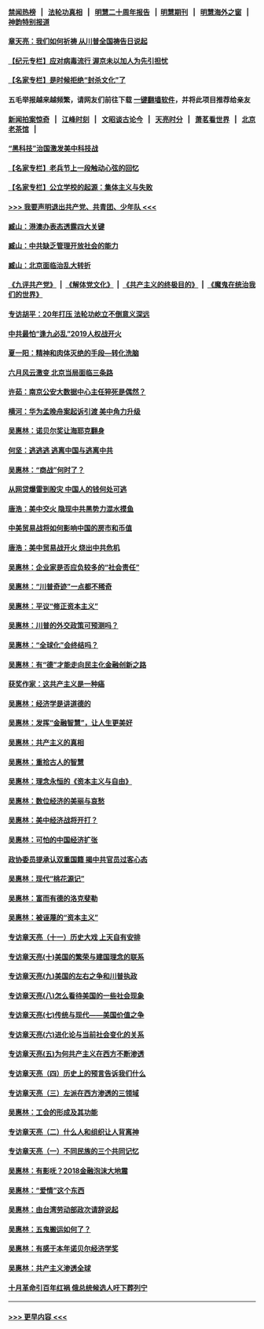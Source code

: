 #### [禁闻热榜](热点新闻.md?=0)  &nbsp;&nbsp;|&nbsp;&nbsp; [法轮功真相](https://github.com/gfw-breaker/truth/blob/master/README.md?=0) &nbsp;&nbsp;|&nbsp;&nbsp; [明慧二十周年报告](https://github.com/gfw-breaker/mh-reports/blob/master/README.md?=0) &nbsp;&nbsp;|&nbsp;&nbsp;[明慧期刊](https://github.com/gfw-breaker/mh-qikan) &nbsp;&nbsp;|&nbsp;&nbsp; [明慧海外之窗](https://github.com/gfw-breaker/mh-news/blob/master/README.md?=0) &nbsp;&nbsp;|&nbsp;&nbsp; [神韵特别报道](https://github.com/gfw-breaker/mh-news/blob/master/shenyun.md?=0)
#### [章天亮：我们如何祈祷 从川普全国祷告日说起](../pages/nsc423/n11944627.md?t=03170102) 
#### [【纪元专栏】应对病毒流行 渥京未以加人为先引担忧](../pages/nsc423/n11875714.md?t=03170102) 
#### [【名家专栏】是时候拒绝“封杀文化”了](../pages/nsc423/n11814093.md?t=03170102) 
#### 五毛举报越来越频繁，请网友们前往下载 [一键翻墙软件](https://github.com/gfw-breaker/ssr-accounts)，并将此项目推荐给亲友
#### [新闻拍案惊奇](https://github.com/gfw-breaker/banned-news/blob/master/pages/link4.md) &nbsp;&nbsp;|&nbsp;&nbsp; [江峰时刻](https://github.com/gfw-breaker/banned-news/blob/master/pages/link4.md) &nbsp;&nbsp;|&nbsp;&nbsp; [文昭谈古论今](https://github.com/gfw-breaker/banned-news/blob/master/pages/link4.md) &nbsp;&nbsp;|&nbsp;&nbsp; [天亮时分](https://github.com/gfw-breaker/banned-news/blob/master/pages/link4.md) &nbsp;&nbsp;|&nbsp;&nbsp; [萧茗看世界](https://github.com/gfw-breaker/banned-news/blob/master/pages/link4.md) &nbsp;&nbsp;|&nbsp;&nbsp; [北京老茶馆](https://github.com/gfw-breaker/banned-news/blob/master/pages/link4.md) &nbsp;&nbsp;|&nbsp;&nbsp; 
#### [“黑科技”治国激发美中科技战](../pages/nsc423/n11638056.md?t=03170102) 
#### [【名家专栏】老兵节上一段触动心弦的回忆](../pages/nsc423/n11646016.md?t=03170102) 
#### [【名家专栏】公立学校的起源：集体主义与失败](../pages/nsc423/n11601833.md?t=03170102) 
#### [>>> 我要声明退出共产党、共青团、少年队 <<<](https://github.com/begood0513/goodnews/blob/master/quit/letter.md) 
#### [臧山：港澳办表态透露四大关键](../pages/nsc423/n11421628.md?t=03170102) 
#### [臧山：中共缺乏管理开放社会的能力](../pages/nsc423/n11407457.md?t=03170102) 
#### [臧山：北京面临治乱大转折](../pages/nsc423/n11406895.md?t=03170102) 
#### [《九评共产党》](https://github.com/begood0513/9ping.md/blob/master/README.md) &nbsp;|&nbsp; [《解体党文化》](../../../../jtdwh.md/blob/master/README.md)  &nbsp;|&nbsp; [《共产主义的终极目的》](../../../../gczydzjmd.md/blob/master/README.md) &nbsp;|&nbsp; [《魔鬼在统治我们的世界》](../../../../mgztzwmdsj.md/blob/master/README.md) 
#### [专访胡平：20年打压 法轮功屹立不倒意义深远](../pages/nsc423/n11398800.md?t=03170102) 
#### [中共最怕“逢九必乱”2019人权战开火](../pages/nsc423/n11385248.md?t=03170102) 
#### [夏一阳：精神和肉体灭绝的手段—转化洗脑](../pages/nsc423/n11368250.md?t=03170102) 
#### [六月风云激变 北京当局面临三条路](../pages/nsc423/n11313668.md?t=03170102) 
#### [许茹：南京公安大数据中心主任猝死是偶然？](../pages/nsc423/n11064744.md?t=03170102) 
#### [横河：华为孟晚舟案起诉引渡 美中角力升级](../pages/nsc423/n11027230.md?t=03170102) 
#### [吴惠林：诺贝尔奖让海耶克翻身](../pages/nsc423/n10890049.md?t=03170102) 
#### [何坚：逃逃逃 逃离中国与逃离中共](../pages/nsc423/n10592891.md?t=03170102) 
#### [吴惠林：“商战”何时了？](../pages/nsc423/n10573558.md?t=03170102) 
#### [从网贷爆雷到股灾 中国人的钱何处可逃](../pages/nsc423/n10572800.md?t=03170102) 
#### [唐浩：美中交火 隐现中共黑势力混水摸鱼](../pages/nsc423/n10544040.md?t=03170102) 
#### [中美贸易战将如何影响中国的房市和币值](../pages/nsc423/n10543697.md?t=03170102) 
#### [唐浩：美中贸易战开火 烧出中共危机](../pages/nsc423/n10540126.md?t=03170102) 
#### [吴惠林：企业家是否应负较多的“社会责任”](../pages/nsc423/n10535022.md?t=03170102) 
#### [吴惠林：“川普奇迹”一点都不稀奇](../pages/nsc423/n10512808.md?t=03170102) 
#### [吴惠林：平议“修正资本主义”](../pages/nsc423/n10495724.md?t=03170102) 
#### [吴惠林：川普的外交政策可预测吗？](../pages/nsc423/n10462387.md?t=03170102) 
#### [吴惠林：“全球化”会终结吗？](../pages/nsc423/n10452838.md?t=03170102) 
#### [吴惠林：有“德”才能走向民主化金融创新之路](../pages/nsc423/n10432292.md?t=03170102) 
#### [获奖作家：这共产主义是一种癌](../pages/nsc423/n10431541.md?t=03170102) 
#### [吴惠林：经济学是讲道德的](../pages/nsc423/n10398014.md?t=03170102) 
#### [吴惠林：发挥“金融智慧”，让人生更美好](../pages/nsc423/n10375019.md?t=03170102) 
#### [吴惠林：共产主义的真相](../pages/nsc423/n10351394.md?t=03170102) 
#### [吴惠林：重拾古人的智慧](../pages/nsc423/n10337691.md?t=03170102) 
#### [吴惠林：理念永恒的《资本主义与自由》](../pages/nsc423/n10316274.md?t=03170102) 
#### [吴惠林：数位经济的美丽与哀愁](../pages/nsc423/n10292946.md?t=03170102) 
#### [吴惠林：美中经济战将开打？](../pages/nsc423/n10258825.md?t=03170102) 
#### [吴惠林：可怕的中国经济扩张](../pages/nsc423/n10219147.md?t=03170102) 
#### [政协委员提承认双重国籍 揭中共官员过客心态](../pages/nsc423/n10208809.md?t=03170102) 
#### [吴惠林：现代“桃花源记”](../pages/nsc423/n10185234.md?t=03170102) 
#### [吴惠林：富而有德的洛克斐勒](../pages/nsc423/n10142264.md?t=03170102) 
#### [吴惠林：被诬蔑的“资本主义”](../pages/nsc423/n10124816.md?t=03170102) 
#### [专访章天亮（十一）历史大戏 上天自有安排](../pages/nsc423/n10094905.md?t=03170102) 
#### [专访章天亮(十)美国的繁荣与建国理念的联系](../pages/nsc423/n10094899.md?t=03170102) 
#### [专访章天亮(九)美国的左右之争和川普执政](../pages/nsc423/n10094889.md?t=03170102) 
#### [专访章天亮(八)怎么看待美国的一些社会现象](../pages/nsc423/n10094857.md?t=03170102) 
#### [专访章天亮(七)传统与现代——美国价值之争](../pages/nsc423/n10093140.md?t=03170102) 
#### [专访章天亮(六)进化论与当前社会变化的关系](../pages/nsc423/n10092036.md?t=03170102) 
#### [专访章天亮(五)为何共产主义在西方不断渗透](../pages/nsc423/n10083620.md?t=03170102) 
#### [专访章天亮（四）历史上的预言告诉我们什么](../pages/nsc423/n10083606.md?t=03170102) 
#### [专访章天亮（三）左派在西方渗透的三领域](../pages/nsc423/n10081115.md?t=03170102) 
#### [吴惠林：工会的形成及其功能](../pages/nsc423/n10080633.md?t=03170102) 
#### [专访章天亮（二）什么人和组织让人背离神](../pages/nsc423/n10076637.md?t=03170102) 
#### [专访章天亮（一）不同民族的三个共同记忆](../pages/nsc423/n10074188.md?t=03170102) 
#### [吴惠林：有影呒？2018金融泡沫大地震](../pages/nsc423/n10040534.md?t=03170102) 
#### [吴惠林：“爱情”这个东西](../pages/nsc423/n10019423.md?t=03170102) 
#### [吴惠林：由台湾劳动部政次请辞说起](../pages/nsc423/n9979679.md?t=03170102) 
#### [吴惠林：五鬼搬运如何了？](../pages/nsc423/n9925338.md?t=03170102) 
#### [吴惠林：有感于本年诺贝尔经济学奖](../pages/nsc423/n9871883.md?t=03170102) 
#### [吴惠林：共产主义渗透全球](../pages/nsc423/n9812748.md?t=03170102) 
#### [十月革命引百年红祸 俄总统候选人吁下葬列宁](../pages/nsc423/n9810182.md?t=03170102) 

----
#### [ >>> 更早内容 <<< ](../indexes/nsc423-earlier.md)
